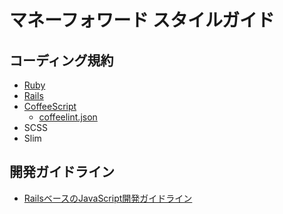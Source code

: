 # マネーフォワード スタイルガイド

## コーディング規約
- [Ruby](https://github.com/moneyforward/ruby-style-guide)
- [Rails](https://github.com/moneyforward/rails-style-guide)
- [CoffeeScript](https://github.com/khirayama/styleguide/blob/master/coffeesctipt.md)
  - [coffeelint.json](https://github.com/khirayama/styleguide/blob/master/coffeelint.json)
- SCSS
- Slim

## 開発ガイドライン
- [RailsベースのJavaScript開発ガイドライン](javascript-on-rails.md)
